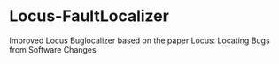 # Locus-FaultLocalizer
Improved Locus Buglocalizer based on the paper Locus: Locating Bugs from Software Changes
